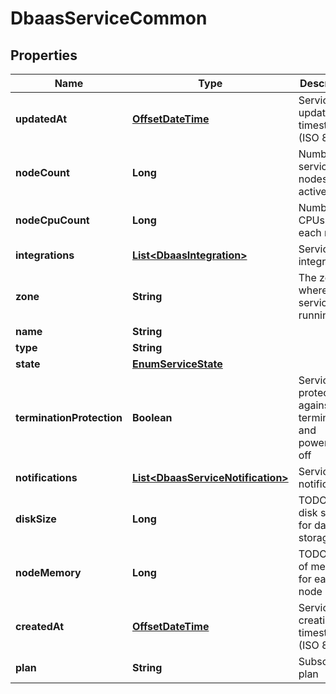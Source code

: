 # DbaasServiceCommon

## Properties
Name | Type | Description | Notes
------------ | ------------- | ------------- | -------------
**updatedAt** | [**OffsetDateTime**](OffsetDateTime.md) | Service last update timestamp (ISO 8601) |  [optional]
**nodeCount** | **Long** | Number of service nodes in the active plan |  [optional]
**nodeCpuCount** | **Long** | Number of CPUs for each node |  [optional]
**integrations** | [**List&lt;DbaasIntegration&gt;**](DbaasIntegration.md) | Service integrations |  [optional]
**zone** | **String** | The zone where the service is running |  [optional]
**name** | **String** |  | 
**type** | **String** |  | 
**state** | [**EnumServiceState**](EnumServiceState.md) |  |  [optional]
**terminationProtection** | **Boolean** | Service is protected against termination and powering off |  [optional]
**notifications** | [**List&lt;DbaasServiceNotification&gt;**](DbaasServiceNotification.md) | Service notifications |  [optional]
**diskSize** | **Long** | TODO UNIT disk space for data storage |  [optional]
**nodeMemory** | **Long** | TODO UNIT of memory for each node |  [optional]
**createdAt** | [**OffsetDateTime**](OffsetDateTime.md) | Service creation timestamp (ISO 8601) |  [optional]
**plan** | **String** | Subscription plan | 

